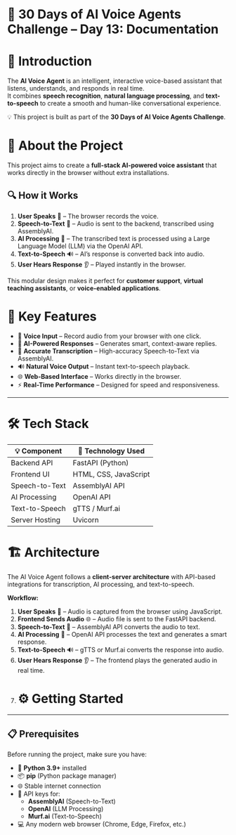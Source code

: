 # 🚀 30 Days of AI Voice Agents Challenge – Day 13: Documentation

# 📖 Introduction
The **AI Voice Agent** is an intelligent, interactive voice-based assistant that listens, understands, and responds in real time.  
It combines **speech recognition**, **natural language processing**, and **text-to-speech** to create a smooth and human-like conversational experience.  

💡 This project is built as part of the **30 Days of AI Voice Agents Challenge**.

# 📝 About the Project
This project aims to create a **full-stack AI-powered voice assistant** that works directly in the browser without extra installations.  

## 🔍 How it Works
1. **User Speaks** 🎤 – The browser records the voice.
2. **Speech-to-Text** 📝 – Audio is sent to the backend, transcribed using AssemblyAI.
3. **AI Processing** 🤖 – The transcribed text is processed using a Large Language Model (LLM) via the OpenAI API.
4. **Text-to-Speech** 🔊 – AI’s response is converted back into audio.
5. **User Hears Response** 👂 – Played instantly in the browser.

This modular design makes it perfect for **customer support**, **virtual teaching assistants**, or **voice-enabled applications**.

# 🚀 Key Features
- 🎤 **Voice Input** – Record audio from your browser with one click.
- 🧠 **AI-Powered Responses** – Generates smart, context-aware replies.
- 🎯 **Accurate Transcription** – High-accuracy Speech-to-Text via AssemblyAI.
- 🔊 **Natural Voice Output** – Instant text-to-speech playback.
- 🌐 **Web-Based Interface** – Works directly in the browser.
- ⚡ **Real-Time Performance** – Designed for speed and responsiveness.

---

# 🛠 Tech Stack
| 💡 Component        | 🔧 Technology Used |
|---------------------|--------------------|
| Backend API         | FastAPI (Python) |
| Frontend UI         | HTML, CSS, JavaScript |
| Speech-to-Text      | AssemblyAI API |
| AI Processing       | OpenAI API |
| Text-to-Speech      | gTTS / Murf.ai |
| Server Hosting      | Uvicorn |

# 🏗 Architecture

The AI Voice Agent follows a **client-server architecture** with API-based integrations for transcription, AI processing, and text-to-speech.

**Workflow:**
1. **User Speaks** 🎤 – Audio is captured from the browser using JavaScript.
2. **Frontend Sends Audio** 🌐 – Audio file is sent to the FastAPI backend.
3. **Speech-to-Text** 📝 – AssemblyAI API converts the audio to text.
4. **AI Processing** 🤖 – OpenAI API processes the text and generates a smart response.
5. **Text-to-Speech** 🔊 – gTTS or Murf.ai converts the response into audio.
6. **User Hears Response** 👂 – The frontend plays the generated audio in real time.
7. # ⚙️ Getting Started

---

## 📋 Prerequisites
Before running the project, make sure you have:

- 🐍 **Python 3.9+** installed  
- 📦 **pip** (Python package manager)  
- 🌐 Stable internet connection  
- 🔑 API keys for:
  - **AssemblyAI** (Speech-to-Text)
  - **OpenAI** (LLM Processing)
  - **Murf.ai** (Text-to-Speech)
- 💻 Any modern web browser (Chrome, Edge, Firefox, etc.)







